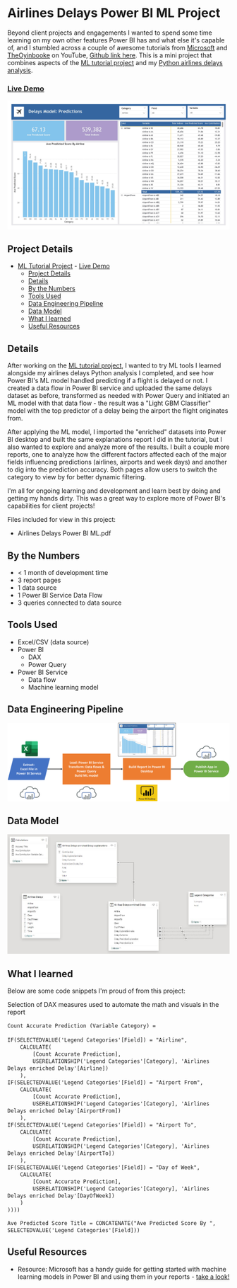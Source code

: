 # Airlines Delays Power BI ML Project

Beyond client projects and engagements I wanted to spend some time learning on my own other features Power BI has and what else it's capable of, and I stumbled across a couple of awesome tutorials from [Microsoft](https://learn.microsoft.com/en-us/power-bi/connect-data/service-tutorial-build-machine-learning-model) and [TheOyinbooke](https://www.youtube.com/watch?app=desktop&v=LTlaq9mpJj8) on YouTube, [Github link here](https://github.com/theoyinbooke/Machine-Learning-with-Power-BI/tree/main). This is a mini project that combines aspects of the [ML tutorial project](../ML%20Tutorial%20Project/) and my [Python airlines delays analysis](../Airlines%20Delays%20Analysis/).

### [Live Demo](https://app.powerbi.com/view?r=eyJrIjoiYzMwZmM3OWMtNTBhZC00MGY0LWIyZDgtOTJlZDUyZDkyNGYxIiwidCI6ImY3N2E4MGM5LTY5MTAtNGJkYy1iNjFiLTgxNzA2NmQ1NmI0NiIsImMiOjJ9)

!["Report"](./Airlines%20Delays%20Power%20BI%20ML_Page_1.jpg)

## Project Details
- [ML Tutorial Project](#ml-tutorial-project)
		- [Live Demo](#live-demo)
	- [Project Details](#project-details)
	- [Details](#details)
	- [By the Numbers](#by-the-numbers)
	- [Tools Used](#tools-used)
	- [Data Engineering Pipeline](#data-engineering-pipeline)
	- [Data Model](#data-model)
	- [What I learned](#what-i-learned)
	- [Useful Resources](#useful-resources)

## Details

After working on the [ML tutorial project](../ML%20Tutorial%20Project/), I wanted to try ML tools I learned alongside my airlines delays Python analysis I completed, and see how Power BI's ML model handled predicting if a flight is delayed or not. I created a data flow in Power BI service and uploaded the same delays dataset as before, transformed as needed with Power Query and initiated an ML model with that data flow - the result was a "Light GBM Classifier" model with the top predictor of a delay being the airport the flight originates from.

After applying the ML model, I imported the "enriched" datasets into Power BI desktop and built the same explanations report I did in the tutorial, but I also wanted to explore and analyze more of the results. I built a couple more reports, one to analyze how the different factors affected each of the major fields influencing predictions (airlines, airports and week days) and another to dig into the prediction accuracy. Both pages allow users to switch the category to view by for better dynamic filtering.

I'm all for ongoing learning and development and learn best by doing and getting my hands dirty. This was a great way to explore more of Power BI's capabilities for client projects!

Files included for view in this project:
- Airlines Delays Power BI ML.pdf

## By the Numbers

- < 1 month of development time
- 3 report pages
- 1 data source
- 1 Power BI Service Data Flow
- 3 queries connected to data source

## Tools Used

- Excel/CSV (data source)
- Power BI
  - DAX
  - Power Query
- Power BI Service
  - Data flow
  - Machine learning model

## Data Engineering Pipeline

!["Pipeline"](./Airlines%20Delays%20Power%20BI%20ML%20Pipeline.png)

## Data Model

!["Data Model"](./Airlines%20Delays%20Power%20BI%20ML%20Data%20Model.JPG)

## What I learned

Below are some code snippets I'm proud of from this project:

Selection of DAX measures used to automate the math and visuals in the report
```DAX
Count Accurate Prediction (Variable Category) = 

IF(SELECTEDVALUE('Legend Categories'[Field]) = "Airline",
    CALCULATE(
        [Count Accurate Prediction],
        USERELATIONSHIP('Legend Categories'[Category], 'Airlines Delays enriched Delay'[Airline])
    ),
IF(SELECTEDVALUE('Legend Categories'[Field]) = "Airport From", 
    CALCULATE(
        [Count Accurate Prediction],
        USERELATIONSHIP('Legend Categories'[Category], 'Airlines Delays enriched Delay'[AirportFrom])
    ),
IF(SELECTEDVALUE('Legend Categories'[Field]) = "Airport To", 
    CALCULATE(
        [Count Accurate Prediction],
        USERELATIONSHIP('Legend Categories'[Category], 'Airlines Delays enriched Delay'[AirportTo])
    ),
IF(SELECTEDVALUE('Legend Categories'[Field]) = "Day of Week", 
    CALCULATE(
        [Count Accurate Prediction],
        USERELATIONSHIP('Legend Categories'[Category], 'Airlines Delays enriched Delay'[DayOfWeek])
    )
))))
```

```DAX
Ave Predicted Score Title = CONCATENATE("Ave Predicted Score By ", SELECTEDVALUE('Legend Categories'[Field]))
```

## Useful Resources

- Resource: Microsoft has a handy guide for getting started with machine learning models in Power BI and using them in your reports - [take a look!](https://learn.microsoft.com/en-us/power-bi/connect-data/service-tutorial-build-machine-learning-model)